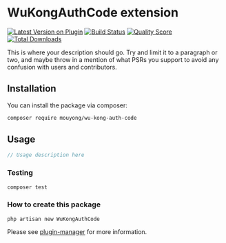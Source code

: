 # WuKongAuthCode extension

[![Latest Version on Plugin](https://img.shields.io/packagist/v/mouyong/wu-kong-auth-code.svg?style=flat-square)](https://packagist.org/packages/mouyong/wu-kong-auth-code)
[![Build Status](https://img.shields.io/travis/mouyong/wu-kong-auth-code/master.svg?style=flat-square)](https://travis-ci.org/mouyong/wu-kong-auth-code)
[![Quality Score](https://img.shields.io/scrutinizer/g/mouyong/wu-kong-auth-code.svg?style=flat-square)](https://scrutinizer-ci.com/g/mouyong/wu-kong-auth-code)
[![Total Downloads](https://img.shields.io/packagist/dt/mouyong/wu-kong-auth-code.svg?style=flat-square)](https://packagist.org/packages/mouyong/wu-kong-auth-code)

This is where your description should go. Try and limit it to a paragraph or two, and maybe throw in a mention of what PSRs you support to avoid any confusion with users and contributors.

## Installation

You can install the package via composer:

```bash
composer require mouyong/wu-kong-auth-code
```

## Usage

``` php
// Usage description here
```

### Testing

``` bash
composer test
```

### How to create this package

`php artisan new WuKongAuthCode`

Please see [plugin-manager](https://github.com/mouyong/plugin-manager) for more information.
